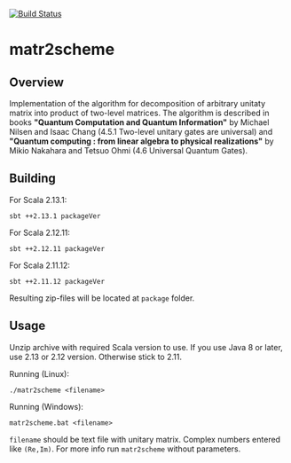 [![Build Status](https://travis-ci.org/Nerator/matr2scheme.svg?branch=master)](https://travis-ci.org/Nerator/matr2scheme)

# matr2scheme

## Overview

Implementation of the algorithm for decomposition of arbitrary unitaty matrix
into product of two-level matrices. The algorithm is described in books
__"Quantum Computation and Quantum Information"__ by Michael Nilsen and Isaac
Chang (4.5.1 Two-level unitary gates are universal) and __"Quantum computing :
from linear algebra to physical realizations"__ by Mikio Nakahara and Tetsuo
Ohmi (4.6 Universal Quantum Gates).

## Building

For Scala 2.13.1:
``` shell
sbt ++2.13.1 packageVer
```

For Scala 2.12.11:
``` shell
sbt ++2.12.11 packageVer
```

For Scala 2.11.12:
``` shell
sbt ++2.11.12 packageVer
```

Resulting zip-files will be located at `package` folder.

## Usage

Unzip archive with required Scala version to use. If you use Java 8 or later,
use 2.13 or 2.12 version. Otherwise stick to 2.11.

Running (Linux):
``` shell
./matr2scheme <filename>
```

Running (Windows):
``` shell
matr2scheme.bat <filename>
```

`filename` should be text file with unitary matrix. Complex numbers entered like
`(Re,Im)`. For more info run `matr2scheme` without parameters.
